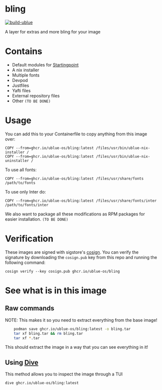 # bling

[![build-ublue](https://github.com/ublue-os/bling/actions/workflows/build.yml/badge.svg)](https://github.com/ublue-os/bling/actions/workflows/build.yml)

A layer for extras and more bling for your image

# Contains

- Default modules for [Startingpoint](https://github.com/ublue-os/startingpoint/)
- A nix installer
- Multiple fonts
- Devpod
- Justfiles
- Yafti files
- External repository files
- Other `(TO BE DONE)`

# Usage

You can add this to your Containerfile to copy anything from this image over:

    COPY --from=ghcr.io/ublue-os/bling:latest /files/usr/bin/ublue-nix-installer /
    COPY --from=ghcr.io/ublue-os/bling:latest /files/usr/bin/ublue-nix-uninstaller /

To use all fonts:

    COPY --from=ghcr.io/ublue-os/bling:latest /files/usr/share/fonts /path/to/fonts

To use only Inter do:

    COPY --from=ghcr.io/ublue-os/bling:latest /files/usr/share/fonts/inter /path/to/fonts/inter

We also want to package all these modifications as RPM packages for easier installation. `(TO BE DONE)`

# Verification

These images are signed with sigstore's [cosign](https://docs.sigstore.dev/cosign/overview/). You can verify the signature by downloading the `cosign.pub` key from this repo and running the following command:

    cosign verify --key cosign.pub ghcr.io/ublue-os/bling

# See what is in this image

## Raw commands

NOTE: This makes it so you need to extract everything from the base image!

```sh
    podman save ghcr.io/ublue-os/bling:latest -o bling.tar
    tar xf bling.tar && rm bling.tar
    tar xf *.tar
```

This should extract the image in a way that you can see everything in it!

## Using [Dive](https://github.com/wagoodman/dive)

This method allows you to inspect the image through a TUI

    dive ghcr.io/ublue-os/bling:latest

